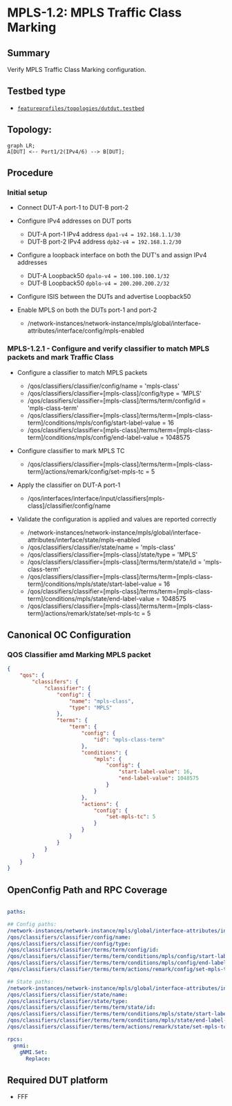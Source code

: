 # MPLS-1.2: MPLS Traffic Class Marking

## Summary

Verify MPLS Traffic Class Marking configuration.

## Testbed type

*  [`featureprofiles/topologies/dutdut.testbed`](https://github.com/openconfig/featureprofiles/blob/main/topologies/dutdut.testbed)

## Topology:

```mermaid
graph LR;
A[DUT] <-- Port1/2(IPv4/6) --> B[DUT];
```

## Procedure

### Initial setup

*   Connect DUT-A port-1 to DUT-B port-2

*   Configure IPv4 addresses on DUT ports

    *   DUT-A port-1 IPv4 address ```dpa1-v4 = 192.168.1.1/30```
    *   DUT-B port-2 IPv4 address ```dpb2-v4 = 192.168.1.2/30```

*   Configure a loopback interface on both the DUT's and assign IPv4 addresses

    *   DUT-A Loopback50 ```dpalo-v4 = 100.100.100.1/32```
    *   DUT-B Loopback50 ```dpblo-v4 = 200.200.200.2/32```

*   Configure ISIS between the DUTs and advertise Loopback50

*   Enable MPLS on both the DUTs port-1 and port-2

    *   /network-instances/network-instance/mpls/global/interface-attributes/interface/config/mpls-enabled

### MPLS-1.2.1 - Configure and verify classifier to match MPLS packets and mark Traffic Class

*   Configure a classifier to match MPLS packets

    *   /qos/classifiers/classifier/config/name = 'mpls-class'
    *   /qos/classifiers/classifier=[mpls-class]/config/type = 'MPLS'
    *   /qos/classifiers/classifier=[mpls-class]/terms/term/config/id = 'mpls-class-term'
    *   /qos/classifiers/classifier=[mpls-class]/terms/term=[mpls-class-term]/conditions/mpls/config/start-label-value = 16
    *   /qos/classifiers/classifier=[mpls-class]/terms/term=[mpls-class-term]/conditions/mpls/config/end-label-value = 1048575

*   Configure classifier to mark MPLS TC

    *   /qos/classifiers/classifier=[mpls-class]/terms/term=[mpls-class-term]/actions/remark/config/set-mpls-tc = 5

*   Apply the classifier on DUT-A port-1

    *   /qos/interfaces/interface/input/classifiers[mpls-class]/classifier/config/name

*   Validate the configuration is applied and values are reported correctly

    *   /network-instances/network-instance/mpls/global/interface-attributes/interface/state/mpls-enabled
    *   /qos/classifiers/classifier/state/name = 'mpls-class'
    *   /qos/classifiers/classifier=[mpls-class]/state/type = 'MPLS'
    *   /qos/classifiers/classifier=[mpls-class]/terms/term/state/id = 'mpls-class-term'
    *   /qos/classifiers/classifier=[mpls-class]/terms/term=[mpls-class-term]/conditions/mpls/state/start-label-value = 16
    *   /qos/classifiers/classifier=[mpls-class]/terms/term=[mpls-class-term]/conditions/mpls/state/end-label-value = 1048575
    *   /qos/classifiers/classifier=[mpls-class]/terms/term=[mpls-class-term]/actions/remark/state/set-mpls-tc = 5


## Canonical OC Configuration

### QOS Classifier amd Marking MPLS packet

```json
{
    "qos": {
        "classifers": {
            "classifier": {
                "config": {
                    "name": "mpls-class",
                    "type": "MPLS"
                },
                "terms": {
                    "term": {
                        "config": {
                            "id": "mpls-class-term"
                        },
                        "conditions": {
                            "mpls": {
                                "config": {
                                    "start-label-value": 16,
                                    "end-label-value": 1048575
                                }
                            }
                        },
                        "actions": {
                            "config": {
                                "set-mpls-tc": 5
                            }
                        }
                    }
                }
            }
        }
    }
}
```

## OpenConfig Path and RPC Coverage

```yaml

paths:

## Config paths:
/network-instances/network-instance/mpls/global/interface-attributes/interface/config/mpls-enabled:
/qos/classifiers/classifier/config/name:
/qos/classifiers/classifier/config/type:
/qos/classifiers/classifier/terms/term/config/id:
/qos/classifiers/classifier/terms/term/conditions/mpls/config/start-label-value:
/qos/classifiers/classifier/terms/term/conditions/mpls/config/end-label-value:
/qos/classifiers/classifier/terms/term/actions/remark/config/set-mpls-tc:

## State paths:
/network-instances/network-instance/mpls/global/interface-attributes/interface/state/mpls-enabled:
/qos/classifiers/classifier/state/name:
/qos/classifiers/classifier/state/type:
/qos/classifiers/classifier/terms/term/state/id:
/qos/classifiers/classifier/terms/term/conditions/mpls/state/start-label-value:
/qos/classifiers/classifier/terms/term/conditions/mpls/state/end-label-value:
/qos/classifiers/classifier/terms/term/actions/remark/state/set-mpls-tc:

rpcs:
  gnmi:
    gNMI.Set:
      Replace:
```

## Required DUT platform

*   FFF

